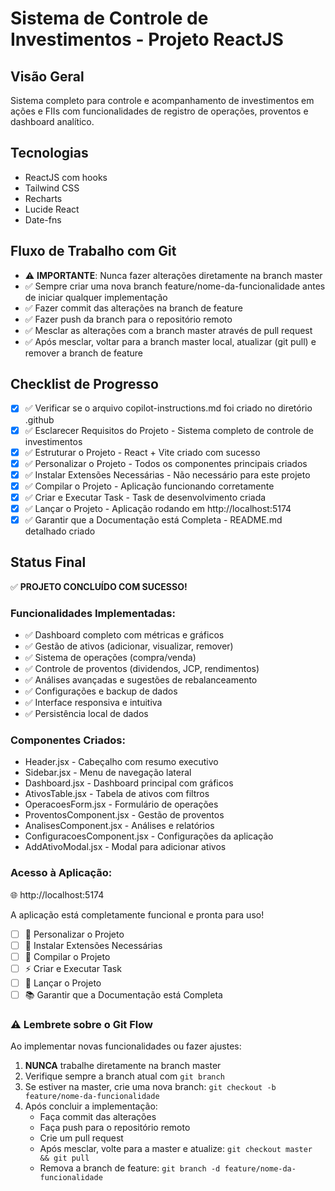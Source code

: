 # Sistema de Controle de Investimentos - Projeto ReactJS

## Visão Geral
Sistema completo para controle e acompanhamento de investimentos em ações e FIIs com funcionalidades de registro de operações, proventos e dashboard analítico.

## Tecnologias
- ReactJS com hooks
- Tailwind CSS
- Recharts
- Lucide React  
- Date-fns

## Fluxo de Trabalho com Git
- ⚠️ **IMPORTANTE**: Nunca fazer alterações diretamente na branch master
- ✅ Sempre criar uma nova branch feature/nome-da-funcionalidade antes de iniciar qualquer implementação
- ✅ Fazer commit das alterações na branch de feature
- ✅ Fazer push da branch para o repositório remoto
- ✅ Mesclar as alterações com a branch master através de pull request
- ✅ Após mesclar, voltar para a branch master local, atualizar (git pull) e remover a branch de feature

## Checklist de Progresso
- [x] ✅ Verificar se o arquivo copilot-instructions.md foi criado no diretório .github
- [x] ✅ Esclarecer Requisitos do Projeto - Sistema completo de controle de investimentos
- [x] ✅ Estruturar o Projeto - React + Vite criado com sucesso
- [x] ✅ Personalizar o Projeto - Todos os componentes principais criados
- [x] ✅ Instalar Extensões Necessárias - Não necessário para este projeto
- [x] ✅ Compilar o Projeto - Aplicação funcionando corretamente
- [x] ✅ Criar e Executar Task - Task de desenvolvimento criada
- [x] ✅ Lançar o Projeto - Aplicação rodando em http://localhost:5174
- [x] ✅ Garantir que a Documentação está Completa - README.md detalhado criado

## Status Final
✅ **PROJETO CONCLUÍDO COM SUCESSO!**

### Funcionalidades Implementadas:
- ✅ Dashboard completo com métricas e gráficos
- ✅ Gestão de ativos (adicionar, visualizar, remover)
- ✅ Sistema de operações (compra/venda)
- ✅ Controle de proventos (dividendos, JCP, rendimentos)
- ✅ Análises avançadas e sugestões de rebalanceamento
- ✅ Configurações e backup de dados
- ✅ Interface responsiva e intuitiva
- ✅ Persistência local de dados

### Componentes Criados:
- Header.jsx - Cabeçalho com resumo executivo
- Sidebar.jsx - Menu de navegação lateral
- Dashboard.jsx - Dashboard principal com gráficos
- AtivosTable.jsx - Tabela de ativos com filtros
- OperacoesForm.jsx - Formulário de operações
- ProventosComponent.jsx - Gestão de proventos
- AnalisesComponent.jsx - Análises e relatórios
- ConfiguracoesComponent.jsx - Configurações da aplicação
- AddAtivoModal.jsx - Modal para adicionar ativos

### Acesso à Aplicação:
🌐 http://localhost:5174

A aplicação está completamente funcional e pronta para uso!
- [ ] 🎨 Personalizar o Projeto
- [ ] 🔧 Instalar Extensões Necessárias
- [ ] 🔨 Compilar o Projeto
- [ ] ⚡ Criar e Executar Task
- [ ] 🚀 Lançar o Projeto
- [ ] 📚 Garantir que a Documentação está Completa

### ⚠️ Lembrete sobre o Git Flow
Ao implementar novas funcionalidades ou fazer ajustes:

1. **NUNCA** trabalhe diretamente na branch master
2. Verifique sempre a branch atual com `git branch`
3. Se estiver na master, crie uma nova branch: `git checkout -b feature/nome-da-funcionalidade`
4. Após concluir a implementação:
   - Faça commit das alterações
   - Faça push para o repositório remoto
   - Crie um pull request
   - Após mesclar, volte para a master e atualize: `git checkout master && git pull`
   - Remova a branch de feature: `git branch -d feature/nome-da-funcionalidade`
